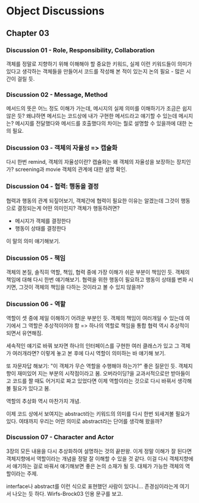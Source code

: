 # Object Discussions

## Chapter 03

### Discussion 01 - Role, Responsibility, Collaboration

객체를 정말로 지향하기 위해 이해해야 할 중요한 키워드, 실제 이런 키워드들이 의미가 있다고 생각하는 객체들을 만들어서 코드를 작성해 본 적이 있는지 논의 필요 - 많은 시간이 걸릴 듯.

### Discussion 02 - Message, Method

메서드의 뜻은 어느 정도 이해가 가는데, 메시지의 실제 의미를 이해하기가 조금은 쉽지 않은 듯? 왜냐하면 메서드는 코드상에 내가 구현한 메서드라고 얘기할 수 있는데 메시지는? 메시지를 전달했다와 메서드를 호출했다의 차이는 뭘로 설명할 수 있을까에 대한 논의 필요.

### Discussion 03 - 객체의 자율성 => 캡슐화

다시 한번 remind, 객체의 자율성이란? 캡슐화는 왜 객체의 자율성을 보장하는 장치인가? screening과 movie 객체의 관계에 대한 설명 확인.

### Discussion 04 - 협력: 행동을 결정

협력과 행동의 관계 되짚어보기, 객체간에 협력이 필요한 이유는 알겠는데 그것이 행동으로 결정되는게 어떤 의미인지? 객체가 행동하려면?

- 메시지가 객체를 결정한다
- 행동이 상태를 결정한다

이 말의 의미 얘기해보기.

### Discussion 05 - 책임

객체의 본질, 솔직히 역할, 책임, 협력 중에 가장 이해가 쉬운 부분이 책임인 듯. 객체의 책임에 대해 다시 한번 얘기해보기. 협력을 위한 행동이 필요하고 행동이 상태를 변화 시키면, 그것이 객체의 책임을 다하는 것이라고 볼 수 있지 않을까?

### Discussion 06 - 역할

역할이 셋 중에 제일 이해하기 어려운 부분인 듯. 객체의 책임이 여러개일 수 있는데 여기에서 그 역할은 추상적이어야 함 => 하나의 역할로 책임을 통합 협력 역시 추상적이 되면서 유연해짐.

세속적인 얘기로 바꿔 보자면 하나의 인터페이스를 구현한 여러 클래스가 있고 그 객체가 여러개라면? 이렇게 놓고 본 후에 다시 역할이 의미하는 바 얘기해 보기.

또 자문자답 해보기: "이 객체가 무슨 역할을 수행해야 하는가?" 좋은 질문인 듯. 객체지향이 재미있어 지는 부분의 시작점이라고 봄. 오버라이딩?을 교과서적으로만 받아들이고 코드를 짤 때도 어거지로 짜고 있었다면 이제 역할이라는 것으로 다시 바꿔서 생각해 볼 필요가 있다고 봄.

역할의 추상화 역시 마찬가지 개념.

이제 코드 상에서 보여지는 abstract라는 키워드의 의미를 다시 한번 되새겨볼 필요가 있다. 여태까지 우리는 어떤 의미로 abstract라는 단어를 생각해 왔을까?

### Discussion 07 - Character and Actor

3장의 모든 내용을 다시 추상화하여 설명하는 것의 끝판왕. 이게 정말 이해가 잘 된다면 객체지향에서 역할이라는 개념을 정말 잘 이해할 수 있을 것 같다. 이걸 다시 객체지향에서 얘기하는 걸로 바꿔서 얘기해보면 좋은 논의 소재가 될 듯. 대체가 가능한 객체의 역할이라는 주제.

interface나 abstract를 이런 식으로 표현했던 사람이 있다니... 존경심이라는게 여기서 나오는 듯 하다. Wirfs-Brock03 인용 문구를 보고.